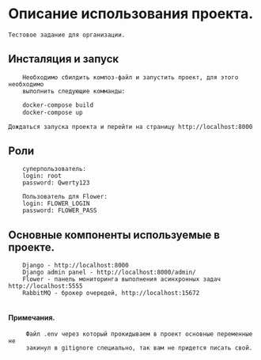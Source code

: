 # Описание использования проекта.

	Тестовое задание для организации.

## Инсталяция и запуск
```text
	Необходимо сбилдить композ-файл и запустить проект, для этого необходимо 
	выполнить следующие комманды:
```
	
```bash
	docker-compose build
	docker-compose up
```
	Дождаться запуска проекта и перейти на страницу http://localhost:8000

## Роли 

```text
	суперпользователь:
 	login: root
 	password: Qwerty123

 	Пользователь для Flower:
 	login: FLOWER_LOGIN
 	password: FLOWER_PASS

``` 
 
## Основные компоненты используемые в проекте.
```text
	Django - http://localhost:8000
	Django admin panel - http://localhost:8000/admin/
	Flower - панель мониторинга выполнения асинхронных задач http://localhost:5555
	RabbitMQ - брокер очередей, http://localhost:15672
	
```

#### Примечания.
```text
     Файл .env через который прокидываем в проект основные переменные не
     закинул в gitignore специально, так вам не придется писать свой.
 ```